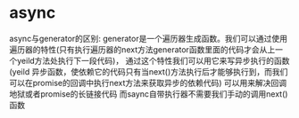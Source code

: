 # async
async与generator的区别:
generator是一个遍历器生成函数。我们可以通过使用遍历器的特性(只有执行遍历器的next方法generator函数里面的代码才会从上一个yeild方法处执行下一段代码)，
通过这个特性我们可以用它来写异步执行的函数(yeild 异步函数，使依赖它的代码只有当next()方法执行后才能够执行到，而我们可以在promise的回调中执行next方法来获取异步的依赖代码) 可以用来解决回调地狱或者promise的长链接代码
而saync自带执行器不需要我们手动的调用next()函数